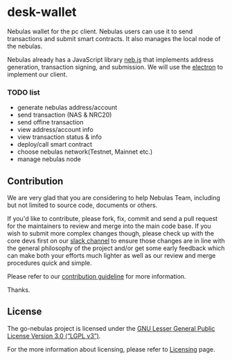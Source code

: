 # desk-wallet

Nebulas wallet for the pc client. Nebulas users can use it to send transactions and submit smart contracts. It also manages the local node of the nebulas.

Nebulas already has a JavaScript library [neb.js](https://github.com/nebulasio/neb.js) that implements address generation, transaction signing, and submission. We will use the [electron](https://electronjs.org/) to implement our client.

### TODO list

- generate nebulas address/account
- send transaction (NAS & NRC20)
- send offine transaction
- view address/account info
- view transaction status & info
- deploy/call smart contract
- choose nebulas network(Testnet, Mainnet etc.)
- manage nebulas node


## Contribution

We are very glad that you are considering to help Nebulas Team, including but not limited to source code, documents or others.

If you'd like to contribute, please fork, fix, commit and send a pull request for the maintainers to review and merge into the main code base. If you wish to submit more complex changes though, please check up with the core devs first on our [slack channel](http://nebulasio.herokuapp.com) to ensure those changes are in line with the general philosophy of the project and/or get some early feedback which can make both your efforts much lighter as well as our review and merge procedures quick and simple.

Please refer to our [contribution guideline](https://github.com/nebulasio/wiki/blob/master/contribute.md) for more information.

Thanks.

## License

The go-nebulas project is licensed under the [GNU Lesser General Public License Version 3.0 (“LGPL v3”)](https://www.gnu.org/licenses/lgpl-3.0.en.html).

For the more information about licensing, please refer to [Licensing](https://github.com/nebulasio/wiki/blob/master/licensing.md) page.
